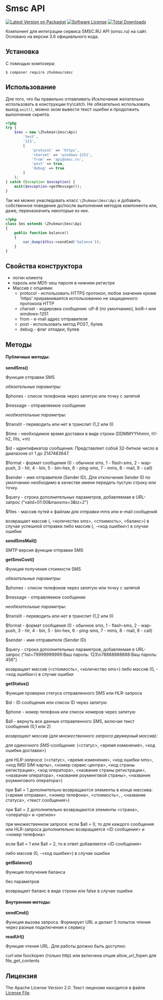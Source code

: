 # Smsc API
[![Latest Version on Packagist][ico-version]][link-packagist]
[![Software License][ico-license]](license.md)
[![Total Downloads][ico-downloads]][link-downloads]

Компонент для интеграции сервиса SMSC.RU API (smsc.ru) на сайт. Основано на версии 3.6 официального кода.

## Установка
С помощью композера:
```
$ composer require zhukmax/smsc
```

## Использование
Для того, что бы правильно отлавливать Исключения желательно использовать в конструкции try\catch. Не обязательно использовать выход `exit()`, можно эхом вывести текст ошибки и продолжить выполнение скрипта.
```php
<?php
try {
    $sms = new \Zhukmax\Smsc\Api(
        'test',
        '123',
        [
            'protocol' => 'https',
            'charset' => 'windows-1251',
            'from' => 'api@smsc.ru',
            'post' => true,
            'debug' => true
        ]
    );
} catch (Exception $exception) {
    exit($exception->getMessage());
}
```
Так же можно унаследовать класс `\Zhukmax\Smsc\Api` и добавить собственное поведение до/после выполнения методов компонента или, даже, переназначить некоторые из них.
```php
<?php
class Sms extends \Zhukmax\Smsc\Api
{
    public function balance()
    {
        var_dump($this->sendCmd('balance'));
    }
}
```

## Свойства конструктора
* логин клиента
* пароль или MD5-хеш пароля в нижнем регистре
* Массив с опциями:
    * protocol - использовать HTTPS протокол, любое значение кроме 'https' приравнивается использованию не защищенного протокола HTTP
    * charset - кодировка сообщения: utf-8 (по умолчанию), koi8-r или windows-1251
    * from - e-mail адрес отправителя
    * post - использовать метод POST, булев
    * debug - флаг отладки, булев

## Методы
#### Публичные методы:
**sendSms()**

Функция отправки SMS

_обязательные параметры:_

$phones - список телефонов через запятую или точку с запятой

$message - отправляемое сообщение

_необязательные параметры:_

$translit - переводить или нет в транслит (1,2 или 0)

$time - необходимое время доставки в виде строки (DDMMYYhhmm, h1-h2, 0ts, +m)

$id - идентификатор сообщения. Представляет собой 32-битное число в диапазоне от 1 до 2147483647.

$format - формат сообщения (0 - обычное sms, 1 - flash-sms, 2 - wap-push, 3 - hlr, 4 - bin, 5 - bin-hex, 6 - ping-sms, 7 - mms, 8 - mail, 9 - call)

$sender - имя отправителя (Sender ID). Для отключения Sender ID по умолчанию необходимо в качестве имени
передать пустую строку или точку.

$query - строка дополнительных параметров, добавляемая в URL-запрос ("valid=01:00&maxsms=3&tz=2")

$files - массив путей к файлам для отправки mms или e-mail сообщений

возвращает массив (<id>, <количество sms>, <стоимость>, <баланс>) в случае успешной отправки
либо массив (<id>, -<код ошибки>) в случае ошибки
 
**sendSmsMail()**

SMTP версия функции отправки SMS

**getSmsCost()**

Функция получения стоимости SMS

_обязательные параметры:_

$phones - список телефонов через запятую или точку с запятой

$message - отправляемое сообщение

_необязательные параметры:_

$translit - переводить или нет в транслит (1,2 или 0)

$format - формат сообщения (0 - обычное sms, 1 - flash-sms, 2 - wap-push, 3 - hlr, 4 - bin, 5 - bin-hex, 6 - ping-sms, 7 - mms, 8 - mail, 9 - call)

$sender - имя отправителя (Sender ID)

$query - строка дополнительных параметров, добавляемая в URL-запрос ("list=79999999999:Ваш пароль: 123\n78888888888:Ваш пароль: 456")

возвращает массив (<стоимость>, <количество sms>) либо массив (0, -<код ошибки>) в случае ошибки

**getStatus()**

Функция проверки статуса отправленного SMS или HLR-запроса

$id - ID cообщения или список ID через запятую

$phone - номер телефона или список номеров через запятую

$all - вернуть все данные отправленного SMS, включая текст сообщения (0,1 или 2)

_возвращает массив (для множественного запроса двумерный массив):_

_для одиночного SMS-сообщения:_
(<статус>, <время изменения>, <код ошибки доставки>)

_для HLR-запроса:_
(<статус>, <время изменения>, <код ошибки sms>, <код IMSI SIM-карты>, <номер сервис-центра>, <код страны регистрации>, <код оператора>,
<название страны регистрации>, <название оператора>, <название роуминговой страны>, <название роумингового оператора>)

при $all = 1 дополнительно возвращаются элементы в конце массива:
(<время отправки>, <номер телефона>, <стоимость>, <sender id>, <название статуса>, <текст сообщения>)

при $all = 2 дополнительно возвращаются элементы <страна>, <оператор> и <регион>

при множественном запросе:
если $all = 0, то для каждого сообщения или HLR-запроса дополнительно возвращается <ID сообщения> и <номер телефона>

если $all = 1 или $all = 2, то в ответ добавляется <ID сообщения>

либо массив (0, -<код ошибки>) в случае ошибки

**getBalance()**

Функция получения баланса

без параметров

возвращает баланс в виде строки или false в случае ошибки

#### Внутренние методы:
**sendCmd()**

Функция вызова запроса. Формирует URL и делает 5 попыток чтения через разные подключения к сервису

**readUrl()**

Функция чтения URL. Для работы должно быть доступно:

curl или fsockopen (только http) или включена опция allow_url_fopen для file_get_contents

## Лицензия

The Apache License Version 2.0. Текст лицензии находится в файле [License File](license.md).

[ico-version]: https://img.shields.io/packagist/v/zhukmax/smsc.svg?style=flat-square
[ico-license]: https://img.shields.io/badge/license-Apache%202-brightgreen.svg?style=flat-square
[ico-downloads]: https://img.shields.io/packagist/dt/zhukmax/smsc.svg?style=flat-square

[link-packagist]: https://packagist.org/packages/zhukmax/smsc
[link-downloads]: https://packagist.org/packages/zhukmax/smsc